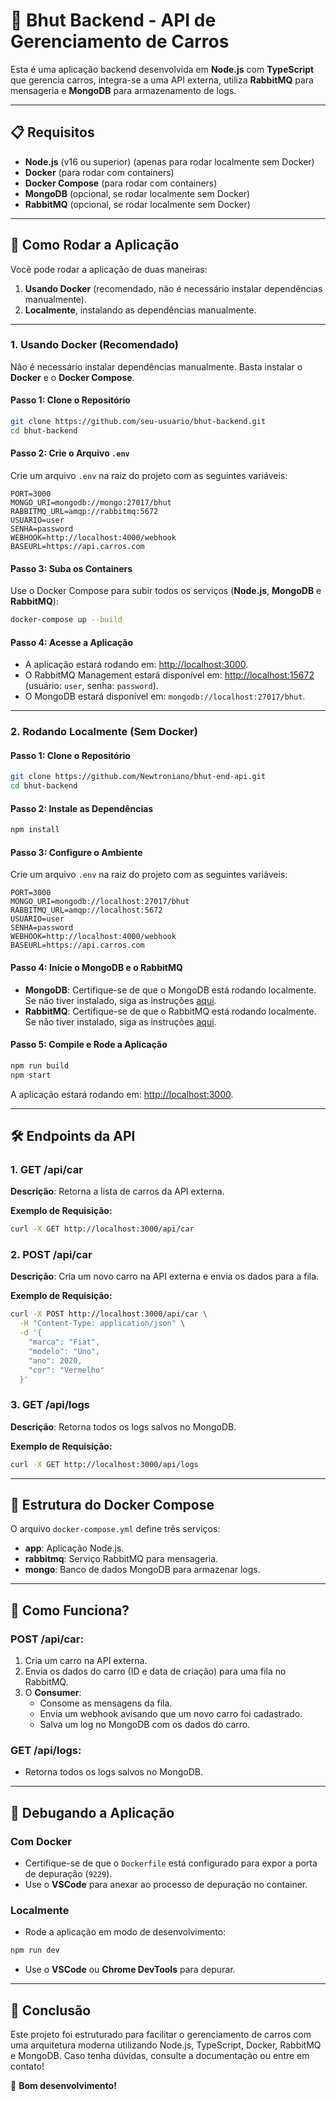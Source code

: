 # 🚗 Bhut Backend - API de Gerenciamento de Carros

Esta é uma aplicação backend desenvolvida em **Node.js** com **TypeScript** que gerencia carros, integra-se a uma API externa, utiliza **RabbitMQ** para mensageria e **MongoDB** para armazenamento de logs.

---

## 📋 Requisitos

- **Node.js** (v16 ou superior) (apenas para rodar localmente sem Docker)
- **Docker** (para rodar com containers)
- **Docker Compose** (para rodar com containers)
- **MongoDB** (opcional, se rodar localmente sem Docker)
- **RabbitMQ** (opcional, se rodar localmente sem Docker)

---

## 🚀 Como Rodar a Aplicação

Você pode rodar a aplicação de duas maneiras:
1. **Usando Docker** (recomendado, não é necessário instalar dependências manualmente).
2. **Localmente**, instalando as dependências manualmente.

---

### 1. Usando Docker (Recomendado)

Não é necessário instalar dependências manualmente. Basta instalar o **Docker** e o **Docker Compose**.

#### Passo 1: Clone o Repositório

```bash
git clone https://github.com/seu-usuario/bhut-backend.git
cd bhut-backend
```

#### Passo 2: Crie o Arquivo `.env`

Crie um arquivo `.env` na raiz do projeto com as seguintes variáveis:

```
PORT=3000
MONGO_URI=mongodb://mongo:27017/bhut
RABBITMQ_URL=amqp://rabbitmq:5672
USUARIO=user
SENHA=password
WEBHOOK=http://localhost:4000/webhook
BASEURL=https://api.carros.com
```

#### Passo 3: Suba os Containers

Use o Docker Compose para subir todos os serviços (**Node.js**, **MongoDB** e **RabbitMQ**):

```bash
docker-compose up --build
```

#### Passo 4: Acesse a Aplicação

- A aplicação estará rodando em: [http://localhost:3000](http://localhost:3000).
- O RabbitMQ Management estará disponível em: [http://localhost:15672](http://localhost:15672) (usuário: `user`, senha: `password`).
- O MongoDB estará disponível em: `mongodb://localhost:27017/bhut`.

---

### 2. Rodando Localmente (Sem Docker)

#### Passo 1: Clone o Repositório

```bash
git clone https://github.com/Newtroniano/bhut-end-api.git
cd bhut-backend
```

#### Passo 2: Instale as Dependências

```bash
npm install
```

#### Passo 3: Configure o Ambiente

Crie um arquivo `.env` na raiz do projeto com as seguintes variáveis:

```
PORT=3000
MONGO_URI=mongodb://localhost:27017/bhut
RABBITMQ_URL=amqp://localhost:5672
USUARIO=user
SENHA=password
WEBHOOK=http://localhost:4000/webhook
BASEURL=https://api.carros.com
```

#### Passo 4: Inicie o MongoDB e o RabbitMQ

- **MongoDB**: Certifique-se de que o MongoDB está rodando localmente. Se não tiver instalado, siga as instruções [aqui](https://www.mongodb.com/docs/manual/installation/).
- **RabbitMQ**: Certifique-se de que o RabbitMQ está rodando localmente. Se não tiver instalado, siga as instruções [aqui](https://www.rabbitmq.com/download.html).

#### Passo 5: Compile e Rode a Aplicação

```bash
npm run build
npm start
```

A aplicação estará rodando em: [http://localhost:3000](http://localhost:3000).

---

## 🛠️ Endpoints da API

### 1. **GET /api/car**
**Descrição**: Retorna a lista de carros da API externa.

**Exemplo de Requisição:**
```bash
curl -X GET http://localhost:3000/api/car
```

### 2. **POST /api/car**
**Descrição**: Cria um novo carro na API externa e envia os dados para a fila.

**Exemplo de Requisição:**
```bash
curl -X POST http://localhost:3000/api/car \
  -H "Content-Type: application/json" \
  -d '{
    "marca": "Fiat",
    "modelo": "Uno",
    "ano": 2020,
    "cor": "Vermelho"
  }'
```

### 3. **GET /api/logs**
**Descrição**: Retorna todos os logs salvos no MongoDB.

**Exemplo de Requisição:**
```bash
curl -X GET http://localhost:3000/api/logs
```

---

## 🐳 Estrutura do Docker Compose

O arquivo `docker-compose.yml` define três serviços:

- **app**: Aplicação Node.js.
- **rabbitmq**: Serviço RabbitMQ para mensageria.
- **mongo**: Banco de dados MongoDB para armazenar logs.

---

## 🧠 Como Funciona?

### **POST /api/car:**

1. Cria um carro na API externa.
2. Envia os dados do carro (ID e data de criação) para uma fila no RabbitMQ.
3. O **Consumer**:
   - Consome as mensagens da fila.
   - Envia um webhook avisando que um novo carro foi cadastrado.
   - Salva um log no MongoDB com os dados do carro.

### **GET /api/logs:**

- Retorna todos os logs salvos no MongoDB.

---

## 🐛 Debugando a Aplicação

### **Com Docker**

- Certifique-se de que o `Dockerfile` está configurado para expor a porta de depuração (`9229`).
- Use o **VSCode** para anexar ao processo de depuração no container.

### **Localmente**

- Rode a aplicação em modo de desenvolvimento:

```bash
npm run dev
```

- Use o **VSCode** ou **Chrome DevTools** para depurar.

---

## 📜 Conclusão

Este projeto foi estruturado para facilitar o gerenciamento de carros com uma arquitetura moderna utilizando Node.js, TypeScript, Docker, RabbitMQ e MongoDB. Caso tenha dúvidas, consulte a documentação ou entre em contato!

🚀 **Bom desenvolvimento!**
